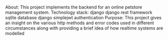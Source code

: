 About: 
This project implements the backend for an online petstore management system.
Technology stack:
django 
django rest framework
sqlite database
django simplejwt authentication
Purpose:
This project gives an insight on the various http methods and error codes used in different circumstances along with providing a brief idea of how realtime systems are modelled
